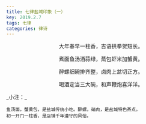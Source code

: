 ```yaml
---
title: 七律盐城印象（一）
key: 2019.2.7
tags: 七律
categories: 律诗
---
```


<p align="center">大年春早一柱香，吉语拱拳贺短长。
</p>
<p align="center">煮面鱼汤洒蒜绿，蒸包虾米加蟹黄。
</p>
<p align="center">醉螺细碗排齐整，卤肉上盆切正方。
</p>
<p align="center">喝酒定当三大碗，和声鞭炮喜洋洋。
</p>
_小注：_

```
鱼汤面，蟹黄包，是盐城传统小吃。醉螺，硝肉，是盐城特色茶点。
初一开门一柱香，是店铺千年遵守的风俗。
```
